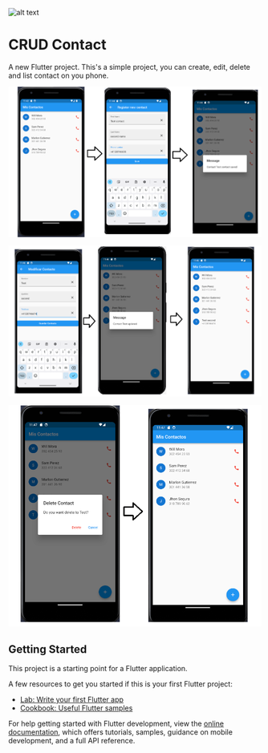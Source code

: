 ![alt text](https://static.wikia.nocookie.net/logo-timeline/images/c/cf/4B4A9751-D2BF-4A93-BDCC-CDCA5326B65F.png/revision/latest?cb=20210426191500)

# CRUD Contact 

A new Flutter project. This's a simple project, you can create, edit, delete and list contact on you phone.

![alt text](https://github.com/Gerarca/flutter-CRUD-Contact/blob/master/document/create.png?raw=true)

![alt text](https://github.com/Gerarca/flutter-CRUD-Contact/blob/master/document/update.png?raw=true)

![alt text](https://github.com/Gerarca/flutter-CRUD-Contact/blob/master/document/delete.png?raw=true)

## Getting Started

This project is a starting point for a Flutter application.

A few resources to get you started if this is your first Flutter project:

- [Lab: Write your first Flutter app](https://docs.flutter.dev/get-started/codelab)
- [Cookbook: Useful Flutter samples](https://docs.flutter.dev/cookbook)

For help getting started with Flutter development, view the
[online documentation](https://docs.flutter.dev/), which offers tutorials,
samples, guidance on mobile development, and a full API reference.
